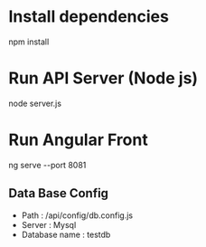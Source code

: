 # Install dependencies
npm install
# Run API Server (Node js)
node server.js
# Run Angular Front
ng serve --port 8081

## Data Base Config
- Path : /api/config/db.config.js
- Server : Mysql
- Database name : testdb 